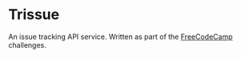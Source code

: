 # Trissue

An issue tracking API service. Written as part of the [FreeCodeCamp](https://www.freecodecamp.org) challenges.
